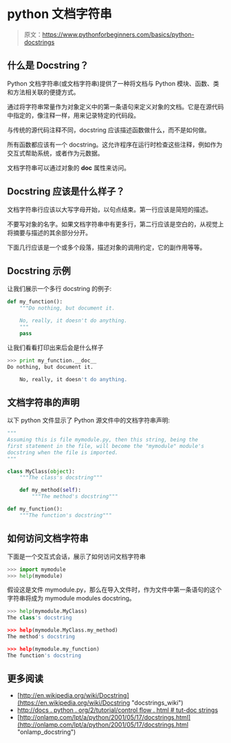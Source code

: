 # python 文档字符串

> 原文：<https://www.pythonforbeginners.com/basics/python-docstrings>

## 什么是 Docstring？

Python 文档字符串(或文档字符串)提供了一种将文档与 Python 模块、函数、类和方法相关联的便捷方式。

通过将字符串常量作为对象定义中的第一条语句来定义对象的文档。它是在源代码中指定的，像注释一样，用来记录特定的代码段。

与传统的源代码注释不同，docstring 应该描述函数做什么，而不是如何做。

所有函数都应该有一个 docstring。这允许程序在运行时检查这些注释，例如作为交互式帮助系统，或者作为元数据。

文档字符串可以通过对象的 __doc__ 属性来访问。

## Docstring 应该是什么样子？

文档字符串行应该以大写字母开始，以句点结束。第一行应该是简短的描述。

不要写对象的名字。如果文档字符串中有更多行，第二行应该是空白的，从视觉上将摘要与描述的其余部分分开。

下面几行应该是一个或多个段落，描述对象的调用约定，它的副作用等等。

## Docstring 示例

让我们展示一个多行 docstring 的例子:

```py
def my_function():
    """Do nothing, but document it.

    No, really, it doesn't do anything.
    """
    pass 
```

让我们看看打印出来后会是什么样子

```py
>>> print my_function.__doc__
Do nothing, but document it.

    No, really, it doesn't do anything. 
```

## 文档字符串的声明

以下 python 文件显示了 Python 源文件中的文档字符串声明:

```py
"""
Assuming this is file mymodule.py, then this string, being the
first statement in the file, will become the "mymodule" module's
docstring when the file is imported.
"""

class MyClass(object):
    """The class's docstring"""

    def my_method(self):
        """The method's docstring"""

def my_function():
    """The function's docstring""" 
```

## 如何访问文档字符串

下面是一个交互式会话，展示了如何访问文档字符串

```py
>>> import mymodule
>>> help(mymodule) 
```

假设这是文件 mymodule.py，那么在导入文件时，作为文件中第一条语句的这个字符串将成为 mymodule modules docstring。

```py
>>> help(mymodule.MyClass)
The class's docstring

>>> help(mymodule.MyClass.my_method)
The method's docstring

>>> help(mymodule.my_function)
The function's docstring 
```

## 更多阅读

*   [http://en.wikipedia.org/wiki/Docstring](https://en.wikipedia.org/wiki/Docstring "docstrings_wiki")
*   [http://docs . python . org/2/tutorial/control flow . html # tut-doc strings](https://docs.python.org/2/tutorial/controlflow.html#tut-docstrings "docstrings")
*   [http://onlamp.com/lpt/a/python/2001/05/17/docstrings.html](http://onlamp.com/lpt/a/python/2001/05/17/docstrings.html "onlamp_docstring")